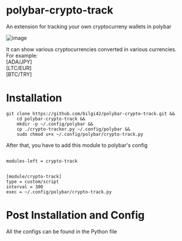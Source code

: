 # polybar-crypto-track
An extension for tracking your own cryptocurreny wallets in polybar

![image](https://github.com/user-attachments/assets/5d9ecfa8-4f4d-4cd2-a78a-c71c5831a7e5)

It can show various cryptocurrencies converted in various currencies.\
For example:\
[ADA/JPY]\
[LTC/EUR]\
[BTC/TRY]

# Installation
```
git clone https://github.com/bilgi42/polybar-crypto-track.git &&
    cd polybar-crypto-track &&
    mkdir -p ~/.config/polybar &&
    cp ./crypto-tracker.py ~/.config/polybar &&
    sudo chmod u+x ~/.config/polybar/crypto-track.py
```

After that, you have to add this module to polybar's config

```

modules-left = crypto-track


[module/crypto-track]
type = custom/script
interval = 300
exec = ~/.config/polybar/crypto-track.py

```

# Post Installation and Config

All the configs can be found in the Python file
